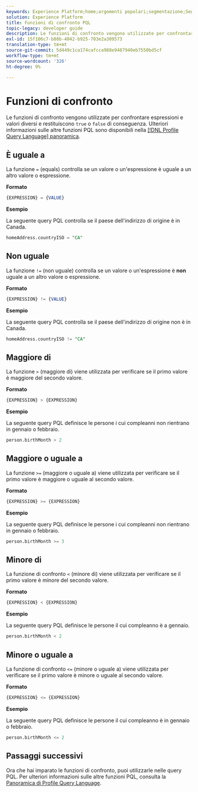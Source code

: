 ```yaml
---
keywords: Experience Platform;home;argomenti popolari;segmentazione;Segmentazione;Servizio di segmentazione;pql;PQL;Lingua query profilo;funzioni di confronto;confronto;
solution: Experience Platform
title: Funzioni di confronto PQL
topic-legacy: developer guide
description: Le funzioni di confronto vengono utilizzate per confrontare espressioni e valori diversi e restituiscono di conseguenza "true" o "false".
exl-id: 15f106c7-b88b-4042-b925-703e2a309573
translation-type: tm+mt
source-git-commit: 5d449c1ca174cafcca988e9487940eb7550bd5cf
workflow-type: tm+mt
source-wordcount: '326'
ht-degree: 9%

---
```


# Funzioni di confronto

Le funzioni di confronto vengono utilizzate per confrontare espressioni e valori diversi e restituiscono `true` o `false` di conseguenza. Ulteriori informazioni sulle altre funzioni PQL sono disponibili nella [[!DNL Profile Query Language] panoramica](./overview.md).

## È uguale a

La funzione `=` (equals) controlla se un valore o un&#39;espressione è uguale a un altro valore o espressione.

**Formato**

```sql
{EXPRESSION} = {VALUE}
```

**Esempio**

La seguente query PQL controlla se il paese dell&#39;indirizzo di origine è in Canada.

```sql
homeAddress.countryISO = "CA"
```

## Non uguale

La funzione `!=` (non uguale) controlla se un valore o un&#39;espressione è **non** uguale a un altro valore o espressione.

**Formato**

```sql
{EXPRESSION} != {VALUE}
```

**Esempio**

La seguente query PQL controlla se il paese dell&#39;indirizzo di origine non è in Canada.

```sql
homeAddress.countryISO != "CA"
```

## Maggiore di

La funzione `>` (maggiore di) viene utilizzata per verificare se il primo valore è maggiore del secondo valore.

**Formato**

```sql
{EXPRESSION} > {EXPRESSION} 
```

**Esempio**

La seguente query PQL definisce le persone i cui compleanni non rientrano in gennaio o febbraio.

```sql
person.birthMonth > 2
```

## Maggiore o uguale a

La funzione `>=` (maggiore o uguale a) viene utilizzata per verificare se il primo valore è maggiore o uguale al secondo valore.

**Formato**

```sql
{EXPRESSION} >= {EXPRESSION} 
```

**Esempio**

La seguente query PQL definisce le persone i cui compleanni non rientrano in gennaio o febbraio.

```sql
person.birthMonth >= 3
```

## Minore di

La funzione di confronto `<` (minore di) viene utilizzata per verificare se il primo valore è minore del secondo valore.

**Formato**

```sql
{EXPRESSION} < {EXPRESSION} 
```

**Esempio**

La seguente query PQL definisce le persone il cui compleanno è a gennaio.

```sql
person.birthMonth < 2
```

## Minore o uguale a

La funzione di confronto `<=` (minore o uguale a) viene utilizzata per verificare se il primo valore è minore o uguale al secondo valore.

**Formato**

```sql
{EXPRESSION} <= {EXPRESSION} 
```

**Esempio**

La seguente query PQL definisce le persone il cui compleanno è in gennaio o febbraio.

```sql
person.birthMonth <= 2
```

## Passaggi successivi

Ora che hai imparato le funzioni di confronto, puoi utilizzarle nelle query PQL. Per ulteriori informazioni sulle altre funzioni PQL, consulta la [Panoramica di Profile Query Language](./overview.md).
